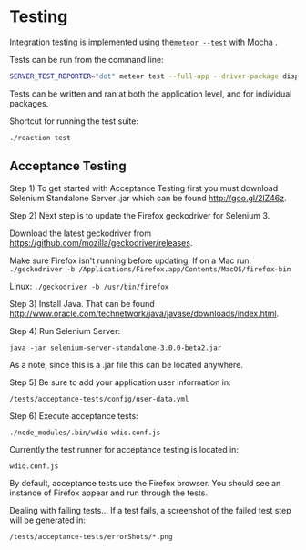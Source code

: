 # Testing

Integration testing is implemented using the[`meteor --test` with Mocha](https://guide.meteor.com/testing.html) .

Tests can be run from the command line:

```bash
SERVER_TEST_REPORTER="dot" meteor test --full-app --driver-package dispatch:mocha"
```

Tests can be written and ran at both the application level, and for individual packages.

Shortcut for running the test suite:

```bash
./reaction test
```

## Acceptance Testing

Step 1) To get started with Acceptance Testing first you must download Selenium Standalone Server .jar which can be found <http://goo.gl/2lZ46z>.

Step 2) Next step is to update the Firefox geckodriver for Selenium 3.

Download the latest geckodriver from <https://github.com/mozilla/geckodriver/releases>.

Make sure Firefox isn't running before updating. If on a Mac run: `./geckodriver -b /Applications/Firefox.app/Contents/MacOS/firefox-bin`

Linux: `./geckodriver -b /usr/bin/firefox`

Step 3) Install Java. That can be found <http://www.oracle.com/technetwork/java/javase/downloads/index.html>.

Step 4) Run Selenium Server:

```
java -jar selenium-server-standalone-3.0.0-beta2.jar
```

As a note, since this is a .jar file this can be located anywhere.

Step 5) Be sure to add your application user information in:

```
/tests/acceptance-tests/config/user-data.yml
```

Step 6) Execute acceptance tests:

```
./node_modules/.bin/wdio wdio.conf.js
```

Currently the test runner for acceptance testing is located in:

```
wdio.conf.js
```

By default, acceptance tests use the Firefox browser. You should see an instance of Firefox appear and run through the tests.

Dealing with failing tests... If a test fails, a screenshot of the failed test step will be generated in:

```
/tests/acceptance-tests/errorShots/*.png
```
